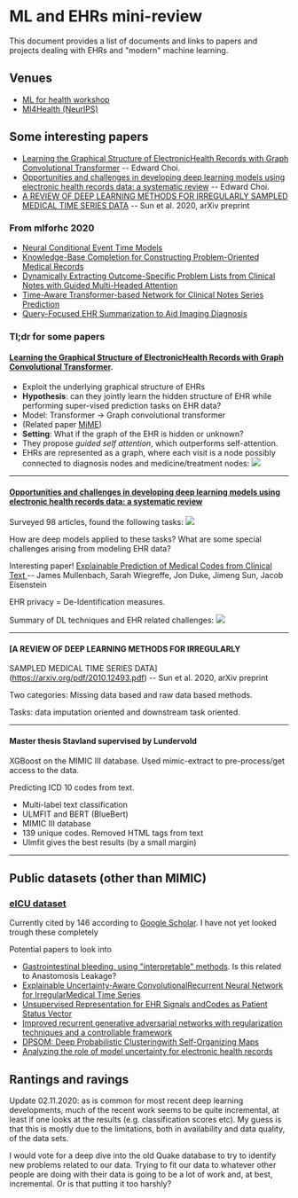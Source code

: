 # ML and EHRs mini-review

This document provides a list of documents and links to papers and projects dealing with EHRs and "modern" machine learning. 


## Venues 
- [ML for health workshop](https://www.mlforhc.org/accepted-papers)
- [Ml4Health (NeurIPS)](https://ml4health.github.io)


## Some interesting papers

- [Learning the Graphical Structure of ElectronicHealth Records with Graph Convolutional Transformer](https://arxiv.org/abs/1906.04716) -- Edward Choi.
- [Opportunities and challenges in developing deep learning models using electronic health records data: a systematic review](https://academic.oup.com/jamia/article/25/10/1419/5035024) -- Edward Choi.
- [A REVIEW OF DEEP LEARNING METHODS FOR IRREGULARLY
SAMPLED MEDICAL TIME SERIES DATA](https://arxiv.org/pdf/2010.12493.pdf) -- Sun et al. 2020, arXiv preprint

### From mlforhc 2020
- [Neural Conditional Event Time Models](https://www.mlforhc.org/s/50_CameraReadySubmission_MLHC_2020.pdf)
- [Knowledge-Base Completion for Constructing Problem-Oriented Medical Records](https://www.mlforhc.org/s/48_CameraReadySubmission_camera-ready.pdf)
- [Dynamically Extracting Outcome-Specific Problem Lists from Clinical Notes with Guided Multi-Headed Attention](https://www.mlforhc.org/s/53_CameraReadySubmission_camera_ready.pdf)
- [Time-Aware Transformer-based Network for Clinical Notes Series Prediction](https://www.mlforhc.org/s/104_CameraReadySubmission_Time-Aware-Transformer-based-Network-for-Clinical-Notes-Series-Prediction.pdf)
- [Query-Focused EHR Summarization to Aid Imaging Diagnosis](https://www.mlforhc.org/s/115_CameraReadySubmission_Query_Focused_EHR_Summarization_to_Aid_Imaging_Diagnosis.pdf)


### Tl;dr for some papers

#### [Learning the Graphical Structure of ElectronicHealth Records with Graph Convolutional Transformer](https://arxiv.org/abs/1906.04716).

- Exploit the underlying graphical structure of EHRs
- **Hypothesis**: can they jointly learn the hidden structure of EHR while performing super-vised prediction tasks on EHR data?
- Model: Transformer -> Graph convolutional transformer
- (Related paper [MiME](https://arxiv.org/abs/1810.09593))
- **Setting**: What if the graph of the EHR is hidden or unknown?
- They propose _guided self attention_, which outperforms self-attention.
- EHRs are represented as a graph, where each visit is a node possibly connected to diagnosis nodes and medicine/treatment nodes:
![](https://i.imgur.com/vXrgLmh.png)

---

#### [Opportunities and challenges in developing deep learning models using electronic health records data: a systematic review](https://academic.oup.com/jamia/article/25/10/1419/5035024)

Surveyed 98 articles, found the following tasks:
![](https://i.imgur.com/z7jXcB7.png)


How are deep models applied to these tasks? What are some special challenges arising from modeling EHR data? 

Interesting paper! [Explainable Prediction of Medical Codes from Clinical Text
](https://arxiv.org/abs/1802.05695) -- James Mullenbach, Sarah Wiegreffe, Jon Duke, Jimeng Sun, Jacob Eisenstein

EHR privacy = De-Identification measures.

Summary of DL techniques and EHR related challenges:
![](https://i.imgur.com/ZHokqgZ.png)

---

#### [A REVIEW OF DEEP LEARNING METHODS FOR IRREGULARLY
SAMPLED MEDICAL TIME SERIES DATA](https://arxiv.org/pdf/2010.12493.pdf) -- Sun et al. 2020, arXiv preprint

Two categories: Missing data based and raw data based methods.

Tasks: data imputation oriented and downstream task oriented. 

---
#### Master thesis Stavland supervised by Lundervold

XGBoost on the MIMIC III database. Used mimic-extract to pre-process/get access to the data. 

Predicting ICD 10 codes from text. 
- Multi-label text classification
- ULMFIT and BERT (BlueBert)
- MIMIC III database
- 139 unique codes. Removed HTML tags from text
- Ulmfit gives the best results (by a small margin)


---
## Public datasets (other than MIMIC)

### [eICU dataset](https://eicu-crd.mit.edu/)

Currently cited by 146 according to [Google Scholar](https://scholar.google.no/scholar?cites=11878669525996073977&as_sdt=2005&sciodt=0,5&hl=en). I have not yet looked trough these completely

Potential papers to look into

- [Gastrointestinal bleeding, using "interpretable" methods](https://journals.lww.com/ajg/Fulltext/2020/10000/Explainable_Machine_Learning_Model_for_Predicting.22.aspx). Is this related to Anastomosis Leakage?
- [Explainable Uncertainty-Aware ConvolutionalRecurrent Neural Network for IrregularMedical Time Series](https://ieeexplore.ieee.org/stamp/stamp.jsp?tp=&arnumber=9224838)
- [Unsupervised Representation for EHR Signals andCodes as Patient Status Vector](https://arxiv.org/pdf/1910.01803.pdf)
- [Improved recurrent generative adversarial networks with regularization techniques and a controllable framework](https://www.sciencedirect.com/science/article/pii/S0020025520305417)
- [DPSOM: Deep Probabilistic Clusteringwith Self-Organizing Maps](https://arxiv.org/pdf/1910.01590.pdf)
- [Analyzing the role of model uncertainty for electronic health records](https://dl.acm.org/doi/abs/10.1145/3368555.3384457?casa_token=1DOErfF0Tp8AAAAA%3ALZeYTElWlay0z0n0OcCyFQwH5z7O733H0Bsyp6Lj5LvG6QMqBTieBWD1RtLWtAoAGKgMVBrwH9yrLg)

## Rantings and ravings

Update 02.11.2020: as is common for most recent deep learning developments, much of the recent work seems to be quite incremental, at least if one looks at the results (e.g. classification scores etc). My guess is that this is mostly due to the limitations, both in availability and data quality, of the data sets. 

I would vote for a deep dive into the old Quake database to try to identify new problems related to our data. Trying to fit our data to whatever other people are doing with their data is going to be a lot of work and, at best, incremental. Or is that putting it too harshly?


